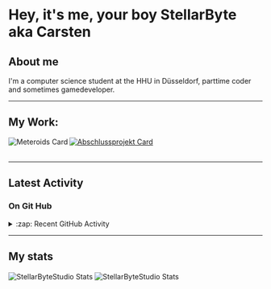 # Hey, it's me, your boy StellarByte aka Carsten


## About me
I'm a computer science student at the HHU in Düsseldorf, parttime coder and sometimes gamedeveloper.

---

## My Work:

[<img align="left" alt="Meteroids Card" src="https://github-readme-stats.vercel.app/api/pin/?username=StellarByteStudios&repo=Meteroids&theme=tokyonight&width=200">](https://github.com/StellarByteStudios/Meteroids)  

[<img align="center" alt="Abschlussprojekt Card" src="https://github-readme-stats.vercel.app/api/pin/?username=StellarByteStudios&repo=Dungeon-Escape&theme=tokyonight&width=200">](https://github.com/StellarByteStudios/Dungeon-Escape)  
<br />

---

## Latest Activity

### On Git Hub

<details>
  <summary>:zap: Recent GitHub Activity</summary>
  
<!--START_SECTION:activity-->
1. 🎉 Merged PR [#4](https://github.com/StellarByteStudios/SocialBoard/pull/4) in [StellarByteStudios/SocialBoard](https://github.com/StellarByteStudios/SocialBoard)
2. 🗣 Commented on [#4](https://github.com/StellarByteStudios/SocialBoard/issues/4) in [StellarByteStudios/SocialBoard](https://github.com/StellarByteStudios/SocialBoard)
3. 💪 Opened PR [#4](https://github.com/StellarByteStudios/SocialBoard/pull/4) in [StellarByteStudios/SocialBoard](https://github.com/StellarByteStudios/SocialBoard)
4. 🎉 Merged PR [#3](https://github.com/StellarByteStudios/SocialBoard/pull/3) in [StellarByteStudios/SocialBoard](https://github.com/StellarByteStudios/SocialBoard)
5. 🗣 Commented on [#3](https://github.com/StellarByteStudios/SocialBoard/issues/3) in [StellarByteStudios/SocialBoard](https://github.com/StellarByteStudios/SocialBoard)
6. 💪 Opened PR [#3](https://github.com/StellarByteStudios/SocialBoard/pull/3) in [StellarByteStudios/SocialBoard](https://github.com/StellarByteStudios/SocialBoard)
7. 🎉 Merged PR [#2](https://github.com/StellarByteStudios/SocialBoard/pull/2) in [StellarByteStudios/SocialBoard](https://github.com/StellarByteStudios/SocialBoard)
8. 🗣 Commented on [#2](https://github.com/StellarByteStudios/SocialBoard/issues/2) in [StellarByteStudios/SocialBoard](https://github.com/StellarByteStudios/SocialBoard)
9. 💪 Opened PR [#2](https://github.com/StellarByteStudios/SocialBoard/pull/2) in [StellarByteStudios/SocialBoard](https://github.com/StellarByteStudios/SocialBoard)
<!--END_SECTION:activity-->
  
 
</details>

---

## My stats

<img align="center" alt="StellarByteStudio Stats" src="https://github-readme-stats.vercel.app/api?username=StellarByteStudios&show_icons=true&count_private=true&theme=tokyonight&hide_rank=false&include_all_commits=false" />

<img align="center" alt="StellarByteStudio Stats" src="https://github-readme-stats.vercel.app/api/top-langs/?username=StellarByteStudios&theme=tokyonight&card_width=445&langs_count=6&layout=compact" />

<br />

